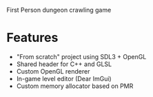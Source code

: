 First Person dungeon crawling game

# Features
 - "From scratch" project using SDL3 + OpenGL
 - Shared header for C++ and GLSL
 - Custom OpenGL renderer
 - In-game level editor (Dear ImGui)
 - Custom memory allocator based on PMR
